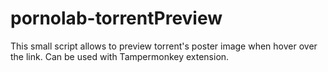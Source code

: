# pornolab-torrentPreview

This small script allows to preview torrent's poster image when hover over the link.
Can be used with Tampermonkey extension.
